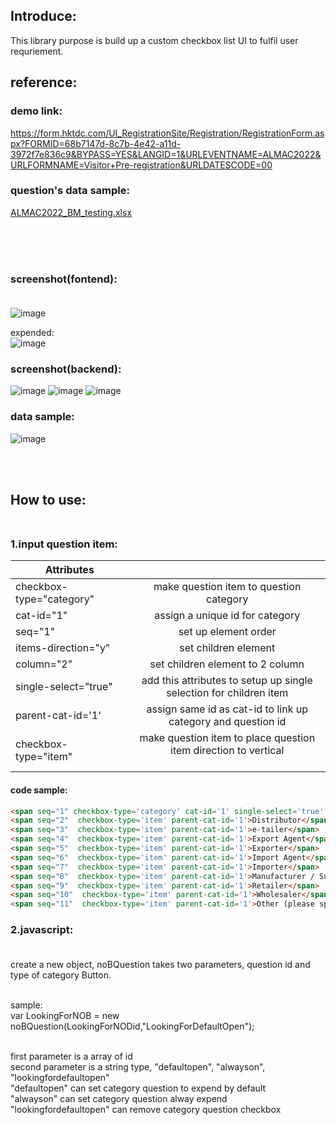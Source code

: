 ## Introduce:
This library purpose is build up a custom checkbox list UI to fulfil user requriement.




## reference:

### demo link:
https://form.hktdc.com/UI_RegistrationSite/Registration/RegistrationForm.aspx?FORMID=68b7147d-8c7b-4e42-a11d-3972f7e836c9&BYPASS=YES&LANGID=1&URLEVENTNAME=ALMAC2022&URLFORMNAME=Visitor+Pre-registration&URLDATESCODE=00
### question's data sample:<br>
[ALMAC2022_BM_testing.xlsx](https://github.com/LargeEagle/almac-nob/files/11220143/ALMAC2022_BM_testing.xlsx)

<br><br><br>


### screenshot(fontend):<br><br>

![image](https://user-images.githubusercontent.com/72810908/231704572-b0728834-5c6d-441c-850c-1dc6db9fafc3.png)

expended:<br>
![image](https://user-images.githubusercontent.com/72810908/231707640-13521060-970a-4e7c-9484-77703ba3e737.png)


### screenshot(backend):<br>
![image](https://user-images.githubusercontent.com/72810908/231709111-8b54b6b5-3a55-4b9b-a117-f3678affe22c.png)
![image](https://user-images.githubusercontent.com/72810908/231705042-8a0c1f9b-d6bb-4c3f-82ae-e7532bbd7157.png)
![image](https://user-images.githubusercontent.com/72810908/231708763-e3d2e880-a0af-46a6-9a8b-a928e69d6590.png)


### data sample:<br>
![image](https://user-images.githubusercontent.com/72810908/231707293-6a87e7f3-fc5b-44bb-b6bc-2684e1f37f4a.png)

<br><br>

## How to use:<br><br>

### 1.input question item:<br>



| Attributes |  | 
|----------|:-------------:|
checkbox-type="category"|make question item to question category<br>
cat-id="1" | assign a unique id for category<br>
seq="1" | set up element order<br>
items-direction="y" | set children element<br>
column="2" | set children element to 2 column<br>
single-select="true" | add this attributes to setup up single selection for children item<br>
parent-cat-id='1' | assign same id as cat-id to link up category and question id<br>
checkbox-type="item" | make question item to place question item direction to vertical<br><br>
 


#### code sample:
```HTML
<span seq="1" checkbox-type='category' cat-id='1' single-select='true' column="2" items-direction="y">[C] <strong>User of Logistics Services</strong> <span id="nobUserOfLogistics"></span>
<span seq="2"  checkbox-type='item' parent-cat-id='1'>Distributor</span>
<span seq="3"  checkbox-type='item' parent-cat-id='1'>e-tailer</span>
<span seq="4"  checkbox-type='item' parent-cat-id='1'>Export Agent</span>
<span seq="5"  checkbox-type='item' parent-cat-id='1'>Exporter</span>
<span seq="6"  checkbox-type='item' parent-cat-id='1'>Import Agent</span>
<span seq="7"  checkbox-type='item' parent-cat-id='1'>Importer</span>
<span seq="8"  checkbox-type='item' parent-cat-id='1'>Manufacturer / Supplier</span>
<span seq="9"  checkbox-type='item' parent-cat-id='1'>Retailer</span>
<span seq="10"  checkbox-type='item' parent-cat-id='1'>Wholesaler</span>
<span seq="11"  checkbox-type='item' parent-cat-id='1'>Other (please specify)</span>
```


### 2.javascript: <br><br>



create a new object, noBQuestion takes two parameters, question id and type of category Button.<br><br>


sample:<br>
var LookingForNOB = new noBQuestion(LookingForNODid,"LookingForDefaultOpen");<br><br>



first parameter is a array of id<br>
second parameter is a string type, "defaultopen", "alwayson", "lookingfordefaultopen"<br>
"defaultopen" can set category question to expend by default<br>
"alwayson" can set category question alway expend<br>
"lookingfordefaultopen" can remove category question checkbox<br>






